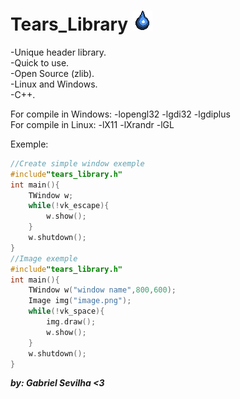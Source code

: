 # Tears_Library ![alt_text](/TearsLibraryIcon.png)

-Unique header library.<br/>
-Quick to use.<br/>
-Open Source (zlib).<br/>
-Linux and Windows.<br/>
-C++.<br/>

For compile in Windows: -lopengl32 -lgdi32 -lgdiplus <br/>
For compile in Linux:   -lX11 -lXrandr -lGL <br/>

Exemple:<br/>
```C++
//Create simple window exemple
#include"tears_library.h"
int main(){
    TWindow w;
    while(!vk_escape){
        w.show();
    }
    w.shutdown();
}
//Image exemple
#include"tears_library.h"
int main(){
    TWindow w("window name",800,600);
    Image img("image.png");
    while(!vk_space){
        img.draw();
        w.show();
    }
    w.shutdown();
}
```

***by: Gabriel Sevilha <3***
